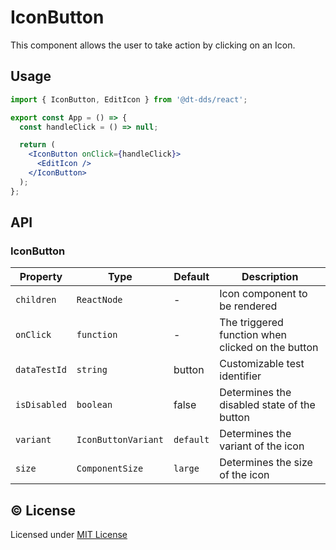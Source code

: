 # IconButton

This component allows the user to take action by clicking on an Icon.

## Usage

```jsx
import { IconButton, EditIcon } from '@dt-dds/react';

export const App = () => {
  const handleClick = () => null;

  return (
    <IconButton onClick={handleClick}>
      <EditIcon />
    </IconButton>
  );
};
```

## API

### IconButton

| Property     | Type                | Default   | Description                                       |
| ------------ | ------------------- | --------- | ------------------------------------------------- |
| `children`   | `ReactNode`         | -         | Icon component to be rendered                     |
| `onClick`    | `function`          | -         | The triggered function when clicked on the button |
| `dataTestId` | `string`            | button    | Customizable test identifier                      |
| `isDisabled` | `boolean`           | false     | Determines the disabled state of the button       |
| `variant`    | `IconButtonVariant` | `default` | Determines the variant of the icon                |
| `size`       | `ComponentSize`     | `large`   | Determines the size of the icon                   |

## &copy; License

Licensed under [MIT License](LICENSE.md)
